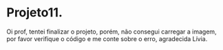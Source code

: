 # Projeto11.
Oi prof, tentei finalizar o projeto, porém, não consegui carregar a imagem, por favor verifique o código e me conte sobre o erro, agradecida Lívia.
